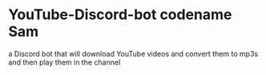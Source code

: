 # YouTube-Discord-bot codename Sam
a Discord bot that will download YouTube videos and convert them to mp3s and then play them in the channel
